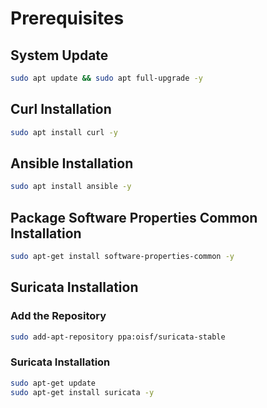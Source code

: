# Prerequisites

## System Update

```bash
sudo apt update && sudo apt full-upgrade -y
```

## Curl Installation

```bash
sudo apt install curl -y
```

## Ansible Installation

```bash
sudo apt install ansible -y
```

## Package Software Properties Common Installation

```bash
sudo apt-get install software-properties-common -y
```

## Suricata Installation

### Add the Repository

```bash
sudo add-apt-repository ppa:oisf/suricata-stable
```

### Suricata Installation

```bash
sudo apt-get update
sudo apt-get install suricata -y
```
